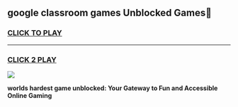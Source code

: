 
## google classroom games Unblocked Games👋
<h3>
<a href="https://premium.freeplayer.one?title=google_classroom_games&ref=16F">CLICK TO PLAY</a></h3>
<hr>

<h3>
<a href="https://premium.freeplayer.one?title=google_classroom_games&ref=16F">CLICK 2 PLAY</a>
  
</h3>

<a href="https://premium.freeplayer.one?title=google_classroom_games&ref=16F/"><img src="https://clearcache.store/games.png"></a>


**worlds hardest game unblocked: Your Gateway to Fun and Accessible Online Gaming**
